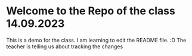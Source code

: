 # Welcome to the Repo of the class 14.09.2023
This is a demo for the class. I am learning to edit the README file. :D
The teacher is telling us about tracking the changes
